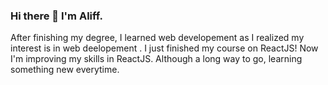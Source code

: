 ### Hi there 👋 I'm Aliff.

After finishing my degree, I learned web developement as I realized my interest is in web deelopement . I just finished my course on ReactJS! Now I'm improving my skills in ReactJS. Although a long way to go, learning something new everytime.
<!--
**aliff90/aliff90** is a ✨ _special_ ✨ repository because its `README.md` (this file) appears on your GitHub profile.

Here are some ideas to get you started:

- 🔭 I’m currently working on ...
- 🌱 I’m currently learning ...
- 👯 I’m looking to collaborate on ...
- 🤔 I’m looking for help with ...
- 💬 Ask me about ...
- 📫 How to reach me: ...
- 😄 Pronouns: ...
- ⚡ Fun fact: ...
-->
